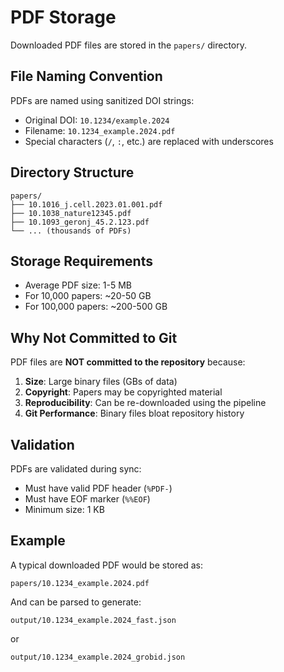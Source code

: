 # PDF Storage

Downloaded PDF files are stored in the `papers/` directory.

## File Naming Convention

PDFs are named using sanitized DOI strings:
- Original DOI: `10.1234/example.2024`
- Filename: `10.1234_example.2024.pdf`
- Special characters (`/`, `:`, etc.) are replaced with underscores

## Directory Structure

```
papers/
├── 10.1016_j.cell.2023.01.001.pdf
├── 10.1038_nature12345.pdf
├── 10.1093_geronj_45.2.123.pdf
└── ... (thousands of PDFs)
```

## Storage Requirements

- Average PDF size: 1-5 MB
- For 10,000 papers: ~20-50 GB
- For 100,000 papers: ~200-500 GB

## Why Not Committed to Git

PDF files are **NOT committed to the repository** because:
1. **Size**: Large binary files (GBs of data)
2. **Copyright**: Papers may be copyrighted material
3. **Reproducibility**: Can be re-downloaded using the pipeline
4. **Git Performance**: Binary files bloat repository history

## Validation

PDFs are validated during sync:
- Must have valid PDF header (`%PDF-`)
- Must have EOF marker (`%%EOF`)
- Minimum size: 1 KB

## Example

A typical downloaded PDF would be stored as:
```
papers/10.1234_example.2024.pdf
```

And can be parsed to generate:
```
output/10.1234_example.2024_fast.json
```
or
```
output/10.1234_example.2024_grobid.json
```
